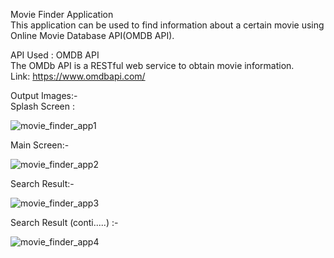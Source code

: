 Movie Finder Application  
This application can be used to find information about a certain movie using Online Movie Database API(OMDB API).  

API Used : OMDB API  
The OMDb API is a RESTful web service to obtain movie information.  
Link: https://www.omdbapi.com/  


Output Images:-  
Splash Screen :   

![movie_finder_app1](https://user-images.githubusercontent.com/100687358/224495845-ee580679-23b7-4b88-819d-19abb438a316.png)

Main Screen:-  

![movie_finder_app2](https://user-images.githubusercontent.com/100687358/224495867-6db7a5a2-47ea-44c4-8549-160bd92d8ae6.png)

Search Result:-    

![movie_finder_app3](https://user-images.githubusercontent.com/100687358/224495872-b30695c9-4071-4419-9453-a525d9123d5c.png)

Search Result (conti.....) :-    

![movie_finder_app4](https://user-images.githubusercontent.com/100687358/224495875-16acf39c-d62f-4376-bc57-e1f20232763e.png)
